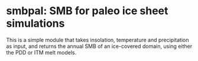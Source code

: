 # smbpal: SMB for paleo ice sheet simulations

This is a simple module that takes insolation, temperature and precipitation 
as input, and returns the annual SMB of an ice-covered domain,
using either the PDD or ITM melt models. 

